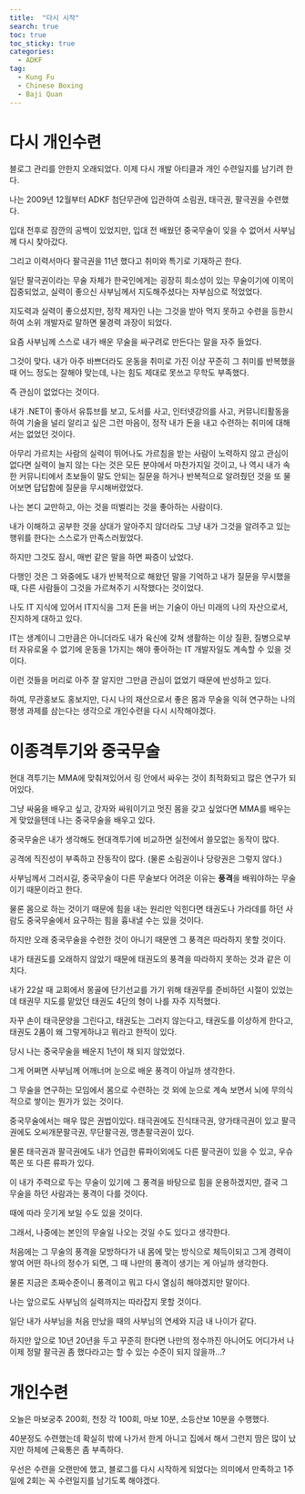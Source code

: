```yaml
---
title:  "다시 시작"
search: true
toc: true
toc_sticky: true
categories: 
  - ADKF
tag:
  - Kung Fu
  - Chinese Boxing
  - Baji Quan
---
```


# 다시 개인수련

블로그 관리를 안한지 오래되었다. 이제 다시 개발 아티클과 개인 수련일지를 남기려 한다.

나는 2009년 12월부터 ADKF 첨단무관에 입관하여 소림권, 태극권, 팔극권을 수련했다.

입대 전후로 잠깐의 공백이 있었지만, 입대 전 배웠던 중국무술이 잊을 수 없어서 사부님께 다시 찾아갔다.

그리고 이력서마다 팔극권을 11년 했다고 취미와 특기로 기재하곤 한다.

일단 팔극권이라는 무술 자체가 한국인에게는 굉장히 희소성이 있는 무술이기에 이목이 집중되었고, 실력이 좋으신 사부님께서 지도해주셨다는 자부심으로 적었었다.

지도력과 실력이 좋으셨지만, 정작 제자인 나는 그것을 받아 먹지 못하고 수련을 등한시하여 소위 개발자로 말하면 물경력 과장이 되었다.

요즘 사부님께 스스로 내가 배운 무술을 싸구려로 만든다는 말을 자주 들었다.

그것이 맞다. 내가 아주 바쁘더라도 운동을 취미로 가진 이상 꾸준히 그 취미를 반복했을 때 어느 정도는 잘해야 맞는데, 나는 힘도 제대로 못쓰고 무학도 부족했다.

즉 관심이 없었다는 것이다.

내가 .NET이 좋아서 유튜브를 보고, 도서를 사고, 인터넷강의를 사고, 커뮤니티활동을 하여 기술을 널리 알리고 싶은 그런 마음이, 정작 내가 돈을 내고 수련하는 취미에 대해서는 없었던 것이다.

아무리 가르치는 사람의 실력이 뛰어나도 가르침을 받는 사람이 노력하지 않고 관심이 없다면 실력이 늘지 않는 다는 것은 모든 분야에서 마찬가지일 것이고, 나 역시 내가 속한 커뮤니티에서 초보들이 말도 안되는 질문을 하거나 반복적으로 알려줬던 것을 또 물어보면 답답함에 질문을 무시해버렸었다.

나는 본디 교만하고, 아는 것을 떠벌리는 것을 좋아하는 사람이다.

내가 이해하고 공부한 것을 상대가 알아주지 않더라도 그냥 내가 그것을 알려주고 있는 행위를 한다는 스스로가 만족스러웠었다.

하지만 그것도 잠시, 매번 같은 말을 하면 짜증이 났었다.

다행인 것은 그 와중에도 내가 반복적으로 해왔던 말을 기억하고 내가 질문을 무시했을 때, 다른 사람들이 그것을 가르쳐주기 시작했다는 것이었다.

나도 IT 지식에 있어서 IT지식을 그저 돈을 버는 기술이 아닌 미래의 나의 자산으로서, 진지하게 대하고 있다.

IT는 생계이니 그만큼은 아니더라도 내가 육신에 갖쳐 생활하는 이상 질환, 질병으로부터 자유로울 수 없기에 운동을 1가지는 해야 좋아하는 IT 개발자일도 계속할 수 있을 것이다.

이런 것들을 머리로 아주 잘 알지만 그만큼 관심이 없었기 때문에 반성하고 있다.

하여, 무관홍보도 홍보지만, 다시 나의 재산으로서 좋은 몸과 무술을 익혀 연구하는 나의 평생 과제를 삼는다는 생각으로 개인수련을 다시 시작해야겠다.

# 이종격투기와 중국무술

현대 격투기는 MMA에 맞춰져있어서 링 안에서 싸우는 것이 최적화되고 많은 연구가 되어있다.

그냥 싸움을 배우고 싶고, 강자와 싸워이기고 멋진 몸을 갖고 싶었다면 MMA를 배우는 게 맞았을텐데 나는 중국무술을 배우고 있다.

중국무술은 내가 생각해도 현대격투기에 비교하면 실전에서 쓸모없는 동작이 많다.

공격에 직진성이 부족하고 잔동작이 많다. (물론 소림권이나 당랑권은 그렇지 않다.)

사부님께서 그러시길, 중국무술이 다른 무술보다 어려운 이유는 **풍격**을 배워야하는 무술이기 때문이라고 한다.

물론 몸으로 하는 것이기 때문에 힘을 내는 원리만 익힌다면 태권도나 가라데를 하던 사람도 중국무술에서 요구하는 힘을 흉내낼 수는 있을 것이다.

하지만 오래 중국무술을 수련한 것이 아니기 때문엔 그 풍격은 따라하지 못할 것이다.

내가 태권도를 오래하지 않았기 때문에 태권도의 풍격을 따라하지 못하는 것과 같은 이치다.

내가 22살 때 교회에서 몽골에 단기선교를 가기 위해 태권무를 준비하던 시절이 있었는데 태권무 지도를 맡았던 태권도 4단의 형이 나를 자주 지적했다.

자꾸 손이 태극문양을 그린다고, 태권도는 그러지 않는다고, 태권도를 이상하게 한다고, 태권도 2품이 왜 그렇게하냐고 뭐라고 한적이 있다.

당시 나는 중국무술을 배운지 1년이 채 되지 않았었다.

그게 어쩌면 사부님께 어깨너머 눈으로 배운 풍격이 아닐까 생각한다.

그 무술을 연구하는 모임에서 몸으로 수련하는 것 외에 눈으로 계속 보면서 뇌에 무의식적으로 쌓이는 뭔가가 있는 것이다.

중국무술에서는 매우 많은 권법이있다. 태극권에도 진식태극권, 양가태극권이 있고 팔극권에도 오씨개문팔극권, 무단팔극권, 맹촌팔극권이 있다.

물론 태극권과 팔극권에도 내가 언급한 류파이외에도 다른 팔극권이 있을 수 있고, 우슈쪽은 또 다른 류파가 있다.

이 내가 주력으로 두는 무술이 있기에 그 풍격을 바탕으로 힘을 운용하겠지만, 결국 그 무술을 하던 사람과는 풍격이 다를 것이다.

때에 따라 웃기게 보일 수도 있을 것이다.

그래서, 나중에는 본인의 무술일 나오는 것일 수도 있다고 생각한다.

처음에는 그 무술의 풍격을 모방하다가 내 몸에 맞는 방식으로 체득이되고 그게 경력이 쌓여 어떤 하나의 정수가 되면, 그 때 나만의 풍격이 생기는 게 아닐까 생각한다.

물론 지금은 초짜수준이니 풍격이고 뭐고 다시 열심히 해야겠지만 말이다.

나는 앞으로도 사부님의 실력까지는 따라잡지 못할 것이다.

일단 내가 사부님을 처음 만났을 때의 사부님의 연세와 지금 내 나이가 같다.

하지만 앞으로 10년 20년을 두고 꾸준히 한다면 나만의 정수까진 아니어도 어디가서 나 이제 정말 팔극권 좀 했다라고는 할 수 있는 수준이 되지 않을까...?

# 개인수련

오늘은 마보궁추 200회, 천장 각 100회, 마보 10분, 소등산보 10분을 수행했다.

40분정도 수련했는데 확실히 밖에 나가서 한게 아니고 집에서 해서 그런지 땀은 많이 났지만 하체에 근육통은 좀 부족하다.

우선은 수련을 오랜만에 했고, 블로그를 다시 시작하게 되었다는 의미에서 만족하고 1주일에 2회는 꼭 수련일지를 남기도록 해야겠다.
